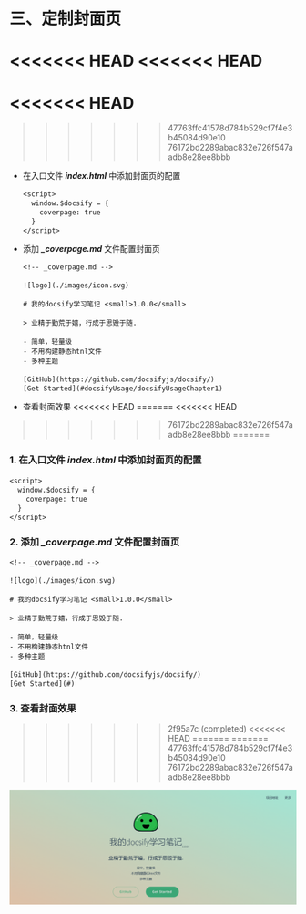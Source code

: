 # 三、定制封面页

<<<<<<< HEAD
<<<<<<< HEAD
=======
<<<<<<< HEAD
=======
>>>>>>> 47763ffc41578d784b529cf7f4e3b45084d90e10
>>>>>>> 76172bd2289abac832e726f547aadb8e28ee8bbb
* 在入口文件 ***index.html*** 中添加封面页的配置

  ```
  <script>
    window.$docsify = {
      coverpage: true
    }
  </script>
  ```

* 添加 ***_coverpage.md*** 文件配置封面页

  ```
  <!-- _coverpage.md -->
  
  ![logo](./images/icon.svg)
  
  # 我的docsify学习笔记 <small>1.0.0</small>
  
  > 业精于勤荒于嬉，行成于思毁于随.
  
  - 简单，轻量级
  - 不用构建静态htnl文件
  - 多种主题
  
  [GitHub](https://github.com/docsifyjs/docsify/)
  [Get Started](#docsifyUsage/docsifyUsageChapter1)
  ```

* 查看封面效果
<<<<<<< HEAD
=======
<<<<<<< HEAD
>>>>>>> 76172bd2289abac832e726f547aadb8e28ee8bbb
=======
### 1. 在入口文件 ***index.html*** 中添加封面页的配置

```
<script>
  window.$docsify = {
    coverpage: true
  }
</script>
```

### 2. 添加  ***_coverpage.md*** 文件配置封面页

```
<!-- _coverpage.md -->

![logo](./images/icon.svg)

# 我的docsify学习笔记 <small>1.0.0</small>

> 业精于勤荒于嬉，行成于思毁于随.

- 简单，轻量级
- 不用构建静态htnl文件
- 多种主题

[GitHub](https://github.com/docsifyjs/docsify/)
[Get Started](#)
```

### 3. 查看封面效果
>>>>>>> 2f95a7c (completed)
<<<<<<< HEAD
=======
=======
>>>>>>> 47763ffc41578d784b529cf7f4e3b45084d90e10
>>>>>>> 76172bd2289abac832e726f547aadb8e28ee8bbb

  ![封面效果](./images/1656043079068.png)